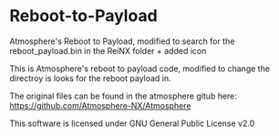 # Reboot-to-Payload
Atmosphere's Reboot to Payload, modified to search for the reboot_payload.bin in the ReiNX folder + added icon

This is Atmosphere's reboot to payload code, modified to change the directroy is looks for the reboot payload in.

The original files can be found in the atmosphere gitub here:
https://github.com/Atmosphere-NX/Atmosphere

This software is licensed under GNU General Public License v2.0
